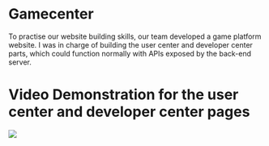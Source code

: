 # Gamecenter
To practise our website building skills, our team developed a game platform website. I was in charge of building the user center and developer center parts, which could function normally with APIs exposed by the back-end server.
# Video Demonstration for the user center and developer center pages
![](https://github.com/CindyChow123/GameCenter_2020_fall_ooad/blob/master/user%2Bdeveloper.gif)

